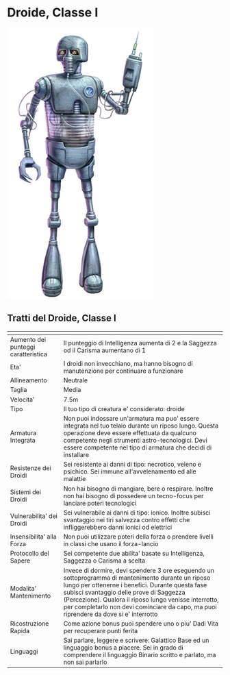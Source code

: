 # Droide, Classe I

![droide_classe_I](species_droidclass01.png)

## Tratti del Droide, Classe I

|<!-- -->|<!-- -->
|---|---
|Aumento dei punteggi caratteristica|Il punteggio di Intelligenza aumenta di 2 e la Saggezza od il Carisma aumentano di 1
|Eta'|I droidi non invecchiano, ma hanno bisogno di manutenzione per continuare a funzionare
|Allineamento|Neutrale
|Taglia|Media
|Velocita'|7.5m
|Tipo|Il tuo tipo di creatura e' considerato: droide
|Armatura Integrata|Non puoi indossare un'armatura ma puo' essere integrata nel tuo telaio durante un riposo lungo. Questa operazione deve essere effettuata da qualcuno competente negli strumenti astro-tecnologici. Devi essere competente nel tipo di armatura che decidi di installare
|Resistenze dei Droidi|Sei resistente ai danni di tipo: necrotico, veleno e psichico. Sei immune all'avvelenamento ed alle malattie
|Sistemi dei Droidi|Non hai bisogno di mangiare, bere o respirare. Inoltre non hai bisogno di possedere un tecno-focus per lanciare poteri tecnologici
|Vulnerabilita' dei Droidi|Sei vulnerabile ai danni di tipo: ionico. Inoltre subisci svantaggio nei tiri salvezza contro effetti che infliggerebbero danni ionici od elettrici
|Insensibilita' alla Forza|Non puoi utilizzare poteri della forza o prendere livelli in classi che usano il forza-lancio
|Protocollo del Sapere|Sei competente due abilita' basate su Intelligenza, Saggezza o Carisma a scelta
|Modalita' Mantenimento|Invece di dormire, devi spendere 3 ore eseguendo un sottoprogramma di mantenimento durante un riposo lungo per ottenerne i benefici. Durante questa fase subisci svantaggio delle prove di Saggezza (Percezione). Qualora il riposo lungo venisse interrotto, per completarlo non devi cominciare da capo, ma puoi riprendere da dove si e' interrotto
|Ricostruzione Rapida|Come azione bonus puoi spendere uno o piu' Dadi Vita per recuperare punti ferita
|Linguaggi|Sai parlare, leggere e scrivere: Galattico Base ed un linguaggio bonus a piacere. Sei in grado di comprendere il linguaggio Binario scritto e parlato, ma non sai parlarlo
